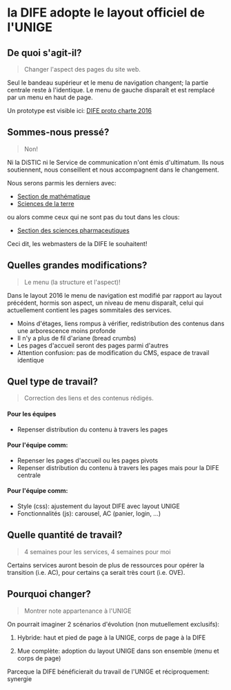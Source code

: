 # la DIFE adopte le layout officiel de l'UNIGE

## De quoi s'agit-il?

> Changer l'aspect des pages du site web.

Seul le bandeau supérieur et le menu de navigation changent; la partie centrale reste à l'identique. Le menu de gauche disparaît et est remplacé par un menu en haut de page.

Un prototype est visible ici:
[DIFE proto charte 2016](https://silene5.unige.ch/c5/dife-test/presentation/)


## Sommes-nous pressé?
> Non!

Ni la DiSTIC ni le Service de communication n'ont émis d'ultimatum. Ils nous soutiennent, nous conseillent et nous accompagnent dans le changement.

Nous serons parmis les derniers avec:
- [Section de mathématique](https://www.unige.ch/math/fr/)
- [Sciences de la terre](http://www.unige.ch/sciences/terre/fr/)


ou alors comme ceux qui ne sont pas du tout dans les clous:
- [Section des sciences pharmaceutiques](https://epgl.unige.ch/epgl/index.php)

Ceci dit, les webmasters de la DIFE le souhaitent!

## Quelles grandes modifications?
> Le menu (la structure et l'aspect)!

Dans le layout 2016 le menu de navigation est modifié par rapport au layout précédent, hormis son aspect, un niveau de menu disparaît, celui qui actuellement contient les pages sommitales des services.

- Moins d'étages, liens rompus à vérifier, redistribution des contenus dans une arborescence moins profonde
- Il n'y a plus de fil d'ariane (bread crumbs)
- Les pages d'accueil seront des pages parmi d'autres
- Attention confusion: pas de modification du CMS, espace de travail identique

## Quel type de travail?
> Correction des liens et des contenus rédigés.

#### Pour les équipes
- Repenser distribution du contenu à travers les pages 

#### Pour l'équipe comm:
- Repenser les pages d'accueil ou les pages pivots
- Repenser distribution du contenu à travers les pages mais pour la DIFE centrale

#### Pour l'équipe comm:
- Style (css): ajustement du layout DIFE avec layout UNIGE
- Fonctionnalités (js): carousel, AC (panier, login, …)

## Quelle quantité de travail?
> 4 semaines pour les services, 4 semaines pour moi

Certains services auront besoin de plus de ressources pour opérer la transition (i.e. AC), pour certains ça serait très court (i.e. OVE).

## Pourquoi changer?
> Montrer note appartenance à l'UNIGE

On pourrait imaginer 2 scénarios d'évolution (non mutuellement exclusifs):

1. Hybride: haut et pied de page à la UNIGE, corps de page à la DIFE

2. Mue complète: adoption du layout UNIGE dans son ensemble (menu et corps de page)

Parceque la DIFE bénéficierait du travail de l'UNIGE et réciproquement: synergie
